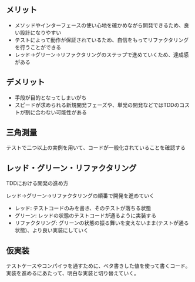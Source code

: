 ## メリット
- メソッドやインターフェースの使い心地を確かめながら開発できるため、良い設計になりやすい
- テストによって動作が保証されているため、自信をもってリファクタリングを行うことができる
- レッド→グリーン→リファクタリングのステップで進めていくため、達成感がある

## デメリット
- 手段が目的となってしまいがち
- スピードが求められる新規開発フェーズや、単発の開発などではTDDのコストが割に合わない可能性がある

## 三角測量

テストで二つ以上の実例を用いて、コードが一般化されていることを確認する

## レッド・グリーン・リファクタリング

TDDにおける開発の進め方

レッド→グリーン→リファクタリングの順番で開発を進めていく

- レッド: テストコードのみを書き、そのテストが落ちる状態
- グリーン: レッドの状態のテストコードが通るように実装する
- リファクタリング: グリーンの状態の振る舞いを変えないまま(テストが通る状態)、より良い実装にしていく

## 仮実装

テストケースやコンパイラを通すために、ベタ書きした値を使って書くコード。実装を進めるにあたって、明白な実装と切り替えていく。
